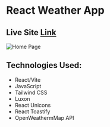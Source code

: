 # React Weather App

## Live Site [Link](https://weather-app-ras1k.vercel.app/)

![Home Page](https://github.com/ras1k/react-weather-app/assets/50275922/20ca61b7-97a7-41f4-aa2e-f334a423d052)

## Technologies Used:
* React/Vite
* JavaScript
* Tailwind CSS
* Luxon
* React Unicons
* React Toastify
* OpenWeathermMap API
